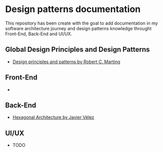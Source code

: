 # Design patterns documentation
This repository has been create with the goal to add documentation in my software architecture journey and design patterns knowledge throught Front-End, Back-End and UI/UX.

## Global Design Principles and Design Patterns
* [Design principles and patterns by Robert C. Marting](https://fi.ort.edu.uy/innovaportal/file/2032/1/design_principles.pdf)

## Front-End
* 

## Back-End
* [Hexagonal Architecture by Javier Vélez](http://www.javiervelezreyes.com/ni-nueva-ni-arquitectura-ni-hexagonal/)

## UI/UX
* TODO
